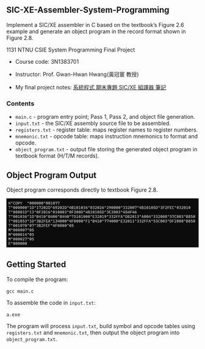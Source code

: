 ## SIC-XE-Assembler-System-Programming

Implement a SIC/XE assembler in C based on the textbook’s Figure 2.6 example and generate an object program in the record format shown in Figure 2.8.

1131 NTNU CSIE System Programming Final Project

- Course code: 3N1383701

- Instructor: Prof. Gwan-Hwan Hwang(黃冠寰 教授)

- My final project notes: [系統程式 期末專題 SIC/XE 組譯器 筆記](https://hackmd.io/GoPIZP9ASIWGcbJw0iDCIQ?view)

### Contents
- `main.c` - program entry point; Pass 1, Pass 2, and object file generation.
- `input.txt` - the SIC/XE assembly source file to be assembled.
- `registers.txt` - register table: maps register names to register numbers.
- `mnemonic.txt` - opcode table: maps instruction mnemonics to format and opcode.
- `object_program.txt` - output file storing the generated object program in textbook format (H/T/M records).

## Object Program Output
Object program corresponds directly to textbook Figure 2.8.

![obj](image/1.png)

## Getting Started
To compile the program:
```
gcc main.c
```
To assemble the code in `input.txt`:
```
a.exe
```
The program will process `input.txt`, build symbol and opcode tables using `registers.txt` and `mnemonic.txt`, then output the object program into `object_program.txt`.
